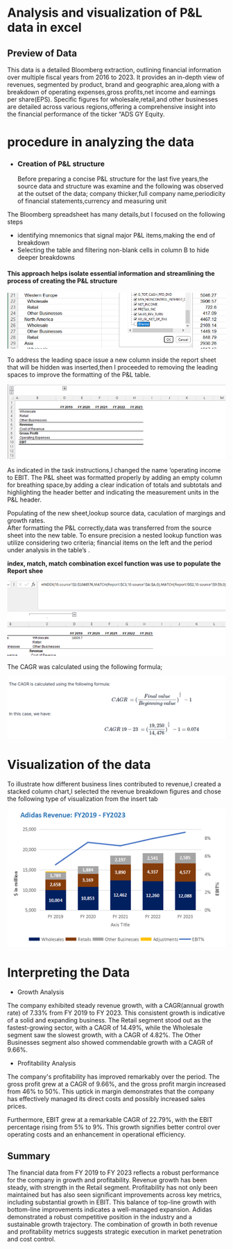 # Analysis and visualization of P&L data in excel

## Preview of Data  
   This data is a detailed Bloomberg extraction, outlining financial information over multiple fiscal years from 2016 to 2023. It provides an in-depth view of revenues, segmented by product, brand and geographic area,along with a breakdown of operating expenses,gross profits,net income and earnings per share(EPS). Specific figures for wholesale,retail,and other businesses are detailed across various regions,offering a comprehensive insight into the financial performance of the ticker “ADS GY Equity.  

# procedure in analyzing the data  

- ### Creation of P&L structure  
   Before preparing a concise P&L structure for the last five years,the source data and structure was examine and the following was observed at the outset of the data; company thicker,full company name,periodicity of financial statements,currency and measuring unit  

The Bloomberg spreadsheet has many details,but I focused on the following steps  


- identifying mnemonics that signal major P&L items,making the end of breakdown  
- Selecting the table and filtering non-blank cells in column B to hide deeper breakdowns  

#### This approach helps isolate essential information and streamlining the process of creating the P&L structure  
![solution picture ref](/images/Picture1.png)  
  
 

To address the leading space issue a new column inside the report sheet that will be hidden was inserted,then I proceeded to removing the leading spaces to improve the formatting of the P&L table.  

![solution picture ref](/images/Picture4.png)  

As indicated in the task instructions,I changed the name  ‘operating income to EBIT. The P&L sheet was formatted properly by adding  an empty column for breathing space,by adding a clear indication of totals and subtotals and highlighting the header better and indicating the measurement units in the P&L header.  

Populating of the new sheet,lookup source data, caculation of margings and growth rates.  
After formatting the P&L correctly,data was transferred from the source sheet into the new table. To ensure precision a nested lookup function was utilize considering two criteria; financial items on the left and the period under analysis in the table’s .  

**index, match, match combination excel function was use to populate the Report shee**  

![solution picture ref](/images/Picture5.png)  

 
 
  
  

The CAGR was calculated using the following formula;  


![solution picture ref](/images/Picture9.png) 



  


# Visualization of the data  
  To illustrate how different business lines contributed to revenue,I created a stacked column chart,I selected the revenue breakdown figures and chose the following type of visualization from the insert tab  


  ![solution picture ref](/images/Picture14.png)


# Interpreting the Data  

- Growth Analysis

The company exhibited steady revenue growth, with a CAGR(annual growth rate) of 7.33% from FY 2019 to FY 2023. This consistent growth is indicative of a solid and expanding business. The Retail segment stood out as the fastest-growing sector, with a CAGR of 14.49%, while the Wholesale segment saw the slowest growth, with a CAGR of 4.82%. The Other Businesses segment also showed commendable growth with a CAGR of 9.66%.

- Profitability Analysis

The company's profitability has improved remarkably over the period. The gross profit grew at a CAGR of 9.66%, and the gross profit margin increased from 46% to 50%. This uptick in margin demonstrates that the company has effectively managed its direct costs and possibly increased sales prices.

Furthermore, EBIT grew at a remarkable CAGR of 22.79%, with the EBIT percentage rising from 5% to 9%. This growth signifies better control over operating costs and an enhancement in operational efficiency.

## Summary

The financial data from FY 2019 to FY 2023 reflects a robust performance for the company in growth and profitability. Revenue growth has been steady, with strength in the Retail segment. Profitability has not only been maintained but has also seen significant improvements across key metrics, including substantial growth in EBIT. This balance of top-line growth with bottom-line improvements indicates a well-managed expansion. Adidas demonstrated a robust competitive position in the industry and a sustainable growth trajectory. The combination of growth in both revenue and profitability metrics suggests strategic execution in market penetration and cost control.

